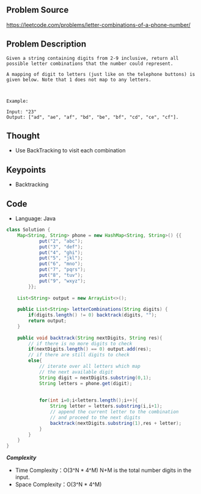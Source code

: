 ## Problem Source
https://leetcode.com/problems/letter-combinations-of-a-phone-number/

## Problem Description
```
Given a string containing digits from 2-9 inclusive, return all possible letter combinations that the number could represent.

A mapping of digit to letters (just like on the telephone buttons) is given below. Note that 1 does not map to any letters.



Example:

Input: "23"
Output: ["ad", "ae", "af", "bd", "be", "bf", "cd", "ce", "cf"].
```

## Thought
- Use BackTracking to visit each combination

## Keypoints
- Backtracking


## Code
* Language: Java

```Java
class Solution {
    Map<String, String> phone = new HashMap<String, String>() {{
            put("2", "abc");
            put("3", "def");
            put("4", "ghi");
            put("5", "jkl");
            put("6", "mno");
            put("7", "pqrs");
            put("8", "tuv");
            put("9", "wxyz");
        }};
    
    List<String> output = new ArrayList<>();
    
    public List<String> letterCombinations(String digits) {
        if(digits.length() != 0) backtrack(digits, "");
        return output;
    }
    
    public void backtrack(String nextDigits, String res){
        // if there is no more digits to check
        if(nextDigits.length() == 0) output.add(res);
        // if there are still digits to check
        else{
            // iterate over all letters which map 
            // the next available digit
            String digit = nextDigits.substring(0,1);
            String letters = phone.get(digit);
            
            
            for(int i=0;i<letters.length();i++){
                String letter = letters.substring(i,i+1);
                // append the current letter to the combination
                // and proceed to the next digits
                backtrack(nextDigits.substring(1),res + letter);
            }
        }
    }
}
```

***Complexity***

- Time Complexity：O(3^N * 4^M) N+M is the total number digits in the input.
- Space Complexity：O(3^N * 4^M)
